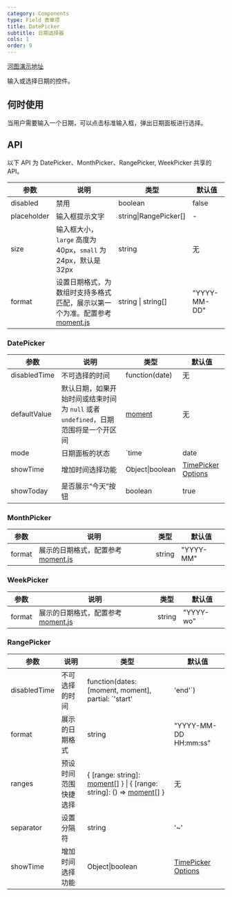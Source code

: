 ```yaml
---
category: Components
type: Field 表单项
title: DatePicker
subtitle: 日期选择器
cols: 1
order: 9
---
```


[河图演示地址](http://139.155.239.172:9536/guiedit?route=%2Fproject%2Fhetu_demo%2Fhetu%2Fdemo%2FDatePicker)

输入或选择日期的控件。

## 何时使用

当用户需要输入一个日期，可以点击标准输入框，弹出日期面板进行选择。

## API

以下 API 为 DatePicker、MonthPicker、RangePicker, WeekPicker 共享的 API。

| 参数        | 说明                                                                                               | 类型                   | 默认值       |
| ----------- | -------------------------------------------------------------------------------------------------- | ---------------------- | ------------ |
| disabled    | 禁用                                                                                               | boolean                | false        |
| placeholder | 输入框提示文字                                                                                     | string\|RangePicker\[] | -            |
| size        | 输入框大小，`large` 高度为 40px，`small` 为 24px，默认是 32px                                      | string                 | 无           |
| format      | 设置日期格式，为数组时支持多格式匹配，展示以第一个为准。配置参考 [moment.js](http://momentjs.com/) | string \| string[]     | "YYYY-MM-DD" |

### DatePicker

| 参数         | 说明                                                                               | 类型                           | 默认值                                             |
| ------------ | ---------------------------------------------------------------------------------- | ------------------------------ | -------------------------------------------------- |
| disabledTime | 不可选择的时间                                                                     | function(date)                 | 无                                                 |
| defaultValue | 默认日期，如果开始时间或结束时间为 `null` 或者 `undefined`，日期范围将是一个开区间 | [moment](http://momentjs.com/) | 无                                                 |
| mode         | 日期面板的状态                                                                     | `time|date|month|year|decade`  | 'date'                                             |
| showTime     | 增加时间选择功能                                                                   | Object\|boolean                | [TimePicker Options](/components/time-picker/#API) |
| showToday    | 是否展示“今天”按钮                                                                 | boolean                        | true                                               |

### MonthPicker

| 参数   | 说明                                                       | 类型   | 默认值    |
| ------ | ---------------------------------------------------------- | ------ | --------- |
| format | 展示的日期格式，配置参考 [moment.js](http://momentjs.com/) | string | "YYYY-MM" |

### WeekPicker

| 参数   | 说明                                                       | 类型   | 默认值    |
| ------ | ---------------------------------------------------------- | ------ | --------- |
| format | 展示的日期格式，配置参考 [moment.js](http://momentjs.com/) | string | "YYYY-wo" |

### RangePicker

| 参数         | 说明                 | 类型                                                                                                                     | 默认值                                             |
| ------------ | -------------------- | ------------------------------------------------------------------------------------------------------------------------ | -------------------------------------------------- |
| disabledTime | 不可选择的时间       | function(dates: \[moment, moment\], partial: `'start'|'end'`)                                                            | 无                                                 |
| format       | 展示的日期格式       | string                                                                                                                   | "YYYY-MM-DD HH:mm:ss"                              |
| ranges       | 预设时间范围快捷选择 | { \[range: string]: [moment](http://momentjs.com/)\[] } \| { \[range: string]: () => [moment](http://momentjs.com/)\[] } | 无                                                 |
| separator    | 设置分隔符           | string                                                                                                                   | '~'                                                |
| showTime     | 增加时间选择功能     | Object\|boolean                                                                                                          | [TimePicker Options](/components/time-picker/#API) |
